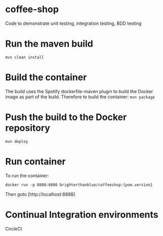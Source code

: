 # coffee-shop
Code to demonstrate unit testing, integration testing, BDD testing

# Run the maven build
`mvn clean install`

# Build the container
The build uses the Spotify dockerfile-maven plugin to build the Docker image as part of the build. Therefore to build the container:
`mvn package`

# Push the build to the Docker repository
`mvn deploy`

# Run container
To run the container:

`docker run -p 8888:8080 brighterthanblue/coffeeshop:{pom.version}`

Then goto [http://localhost:8888]

# Continual Integration environments

CircleCI
